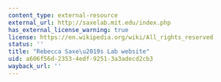 ```yaml
---
content_type: external-resource
external_url: http://saxelab.mit.edu/index.php
has_external_license_warning: true
license: https://en.wikipedia.org/wiki/All_rights_reserved
status: ''
title: "Rebecca Saxe\u2019s Lab website"
uid: a606f56d-2353-4edf-9251-3a3adecd2cb3
wayback_url: ''
---
```

